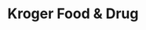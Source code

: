 ---
title: "Kroger Food & Drug"
url: /cincinnati/kroger-food-und-drug-beechmont-avenue-2/
shop: Supermarkt
---